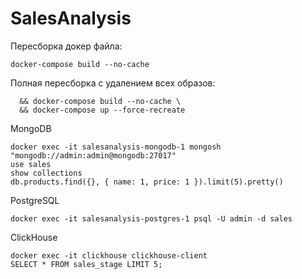 # SalesAnalysis


Пересборка докер файла:

```docker-compose build --no-cache```


Полная пересборка с удалением всех образов:

```docker-compose down --volumes --remove-orphans \
  && docker-compose build --no-cache \
  && docker-compose up --force-recreate
```


MongoDB
```
docker exec -it salesanalysis-mongodb-1 mongosh "mongodb://admin:admin@mongodb:27017"
use sales
show collections
db.products.find({}, { name: 1, price: 1 }).limit(5).pretty()
```

PostgreSQL
```
docker exec -it salesanalysis-postgres-1 psql -U admin -d sales
```

ClickHouse
```
docker exec -it clickhouse clickhouse-client
SELECT * FROM sales_stage LIMIT 5;
```